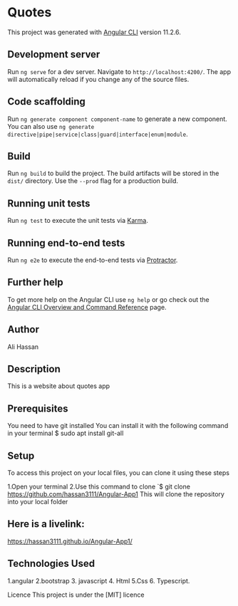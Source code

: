 # Quotes

This project was generated with [Angular CLI](https://github.com/angular/angular-cli) version 11.2.6.

## Development server

Run `ng serve` for a dev server. Navigate to `http://localhost:4200/`. The app will automatically reload if you change any of the source files.

## Code scaffolding

Run `ng generate component component-name` to generate a new component. You can also use `ng generate directive|pipe|service|class|guard|interface|enum|module`.

## Build

Run `ng build` to build the project. The build artifacts will be stored in the `dist/` directory. Use the `--prod` flag for a production build.

## Running unit tests

Run `ng test` to execute the unit tests via [Karma](https://karma-runner.github.io).

## Running end-to-end tests

Run `ng e2e` to execute the end-to-end tests via [Protractor](http://www.protractortest.org/).

## Further help

To get more help on the Angular CLI use `ng help` or go check out the [Angular CLI Overview and Command Reference](https://angular.io/cli) page.


 ## Author
 Ali Hassan

## Description
This is a website about  quotes app

## Prerequisites
You need to have git installed You can install it with the following command in your terminal $ sudo apt install git-all

## Setup
To access this project on your local files, you can clone it using these steps

1.Open your terminal
2.Use this command 
to clone `$ git clone https://github.com/hassan3111/Angular-App1
This will clone the repository into your local folder



## Here is a livelink:
 https://hassan3111.github.io/Angular-App1/



## Technologies Used

1.angular 2.bootstrap  3. javascript 4. Html 5.Css  6. Typescript.

Licence
This project is under the [MIT] licence

